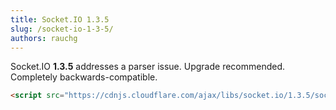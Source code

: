 ```yaml
---
title: Socket.IO 1.3.5
slug: /socket-io-1-3-5/
authors: rauchg
---
```


Socket.IO **1.3.5** addresses a parser issue. Upgrade recommended. Completely backwards-compatible.

```html
<script src="https://cdnjs.cloudflare.com/ajax/libs/socket.io/1.3.5/socket.io.min.js"></script>
```
